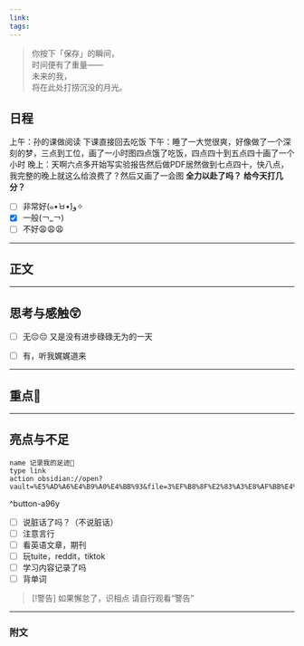```yaml
---
link: 
tags:
---
```


> 你按下「保存」的瞬间，  
> 时间便有了重量——  
> 未来的我，  
> 将在此处打捞沉没的月光。  


## 日程
上午：孙的课做阅读
下课直接回去吃饭
下午：睡了一大觉很爽，好像做了一个深刻的梦，三点到工位，画了一小时图四点饿了吃饭，四点四十到五点四十画了一个小时
晚上：天啊六点多开始写实验报告然后做PDF居然做到七点四十，快八点，我完整的晚上就这么给浪费了？然后又画了一会图
**全力以赴了吗？**
**给今天打几分？**
- [ ] 非常好(๑•̀ㅂ•́)و✧
- [x] 一般(￢_￢)
- [ ] 不好😩😩😩

---

## 正文



---
## 思考与感触😲
- [ ] 无😔😔
 又是没有进步碌碌无为的一天
- [ ] 有，听我娓娓道来


---
## 重点🦊


---
## 亮点与不足
```button
name 记录我的足迹👣
type link
action obsidian://open?vault=%E5%AD%A6%E4%B9%A0%E4%BB%93&file=3%EF%B8%8F%E2%83%A3%E8%AF%BB%E4%B8%87%E5%8D%B7%E4%B9%A6%2F2.%E5%AD%A6%E4%B9%A0%2F%E8%8B%B1%E8%AF%AD%2F%E8%AE%B0%E5%BD%95
```
^button-a96y
- [ ] 说脏话了吗？（不说脏话）
- [ ] 注意言行
- [ ] 看英语文章，期刊
- [ ] 玩tuite，reddit，tiktok
- [ ] 学习内容记录了吗
- [ ] 背单词

> [!警告]
> 如果懈怠了，识相点
> 请自行观看“警告”

---
### 附文

